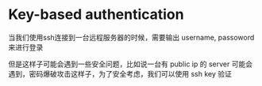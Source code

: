 # Key-based authentication

当我们使用ssh连接到一台远程服务器的时候，需要输出 username, passoword 来进行登录

但是这样子可能会遇到一些安全问题，比如说一台有 public ip 的 server 可能会遇到，密码爆破攻击这样子，为了安全考虑，我们可以使用 ssh key 验证


